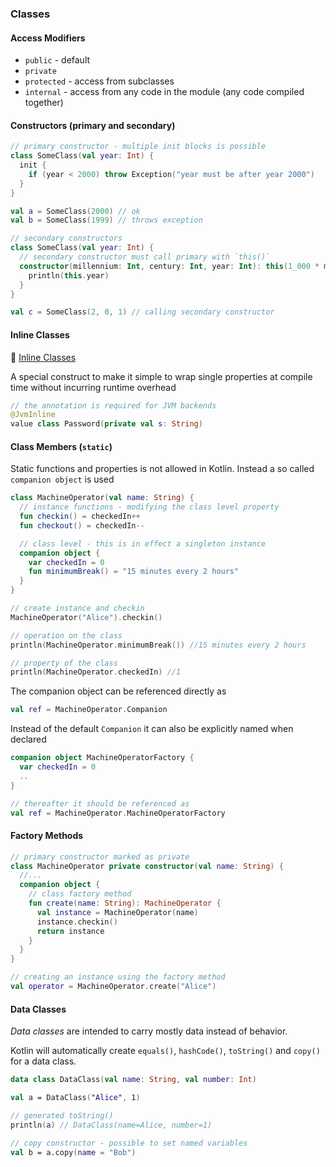 ### Classes

#### Access Modifiers

* `public` - default
* `private`
* `protected` - access from subclasses
* `internal` - access from any code in the module (any code compiled together)

#### Constructors (primary and secondary)

```kotlin
// primary constructor - multiple init blocks is possible
class SomeClass(val year: Int) {
  init {
    if (year < 2000) throw Exception("year must be after year 2000")
  }
}

val a = SomeClass(2000) // ok
val b = SomeClass(1999) // throws exception

// secondary constructors
class SomeClass(val year: Int) {
  // secondary constructor must call primary with `this()`
  constructor(millennium: Int, century: Int, year: Int): this(1_000 * millennium + 100 * century + year) {
    println(this.year)
  }
}

val c = SomeClass(2, 0, 1) // calling secondary constructor
```

#### Inline Classes

🔗 [Inline Classes](https://kotlinlang.org/docs/inline-classes.html)

A special construct to make it simple to wrap single properties at compile time without incurring runtime overhead

```kotlin
// the annotation is required for JVM backends
@JvmInline
value class Password(private val s: String)
```

#### Class Members (`static`)

Static functions and properties is not allowed in Kotlin. Instead a so called `companion object` is used

```kotlin
class MachineOperator(val name: String) {
  // instance functions - modifying the class level property
  fun checkin() = checkedIn++
  fun checkout() = checkedIn--

  // class level - this is in effect a singleton instance
  companion object {
    var checkedIn = 0
    fun minimumBreak() = "15 minutes every 2 hours"
  }
}

// create instance and checkin
MachineOperator("Alice").checkin()

// operation on the class
println(MachineOperator.minimumBreak()) //15 minutes every 2 hours

// property of the class
println(MachineOperator.checkedIn) //1
```

The companion object can be referenced directly as

```kotlin
val ref = MachineOperator.Companion
```

Instead of the default `Companion` it can also be explicitly named when declared

```kotlin
companion object MachineOperatorFactory {
  var checkedIn = 0
  ..
}

// thereafter it should be referenced as
val ref = MachineOperator.MachineOperatorFactory
```

#### Factory Methods

```kotlin
// primary constructor marked as private
class MachineOperator private constructor(val name: String) {
  //...
  companion object {
    // class factory method
    fun create(name: String): MachineOperator {
      val instance = MachineOperator(name)
      instance.checkin()
      return instance
    }
  }
}

// creating an instance using the factory method
val operator = MachineOperator.create("Alice")
```

#### Data Classes

*Data classes* are intended to carry mostly data instead of behavior.

Kotlin will automatically create `equals()`, `hashCode()`, `toString()` and `copy()` for a data class.

```kotlin
data class DataClass(val name: String, val number: Int)

val a = DataClass("Alice", 1)

// generated toString()
println(a) // DataClass(name=Alice, number=1)

// copy constructor - possible to set named variables
val b = a.copy(name = "Bob")
```

